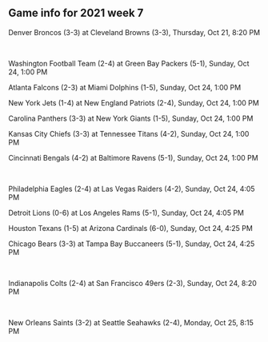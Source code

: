 ## Game info for 2021 week 7
Denver Broncos (3-3) at Cleveland Browns (3-3), Thursday, Oct 21, 8:20 PM


<br/>

Washington Football Team (2-4) at Green Bay Packers (5-1), Sunday, Oct 24, 1:00 PM

Atlanta Falcons (2-3) at Miami Dolphins (1-5), Sunday, Oct 24, 1:00 PM

New York Jets (1-4) at New England Patriots (2-4), Sunday, Oct 24, 1:00 PM

Carolina Panthers (3-3) at New York Giants (1-5), Sunday, Oct 24, 1:00 PM

Kansas City Chiefs (3-3) at Tennessee Titans (4-2), Sunday, Oct 24, 1:00 PM

Cincinnati Bengals (4-2) at Baltimore Ravens (5-1), Sunday, Oct 24, 1:00 PM


<br/>

Philadelphia Eagles (2-4) at Las Vegas Raiders (4-2), Sunday, Oct 24, 4:05 PM

Detroit Lions (0-6) at Los Angeles Rams (5-1), Sunday, Oct 24, 4:05 PM

Houston Texans (1-5) at Arizona Cardinals (6-0), Sunday, Oct 24, 4:25 PM

Chicago Bears (3-3) at Tampa Bay Buccaneers (5-1), Sunday, Oct 24, 4:25 PM


<br/>

Indianapolis Colts (2-4) at San Francisco 49ers (2-3), Sunday, Oct 24, 8:20 PM


<br/>

New Orleans Saints (3-2) at Seattle Seahawks (2-4), Monday, Oct 25, 8:15 PM

